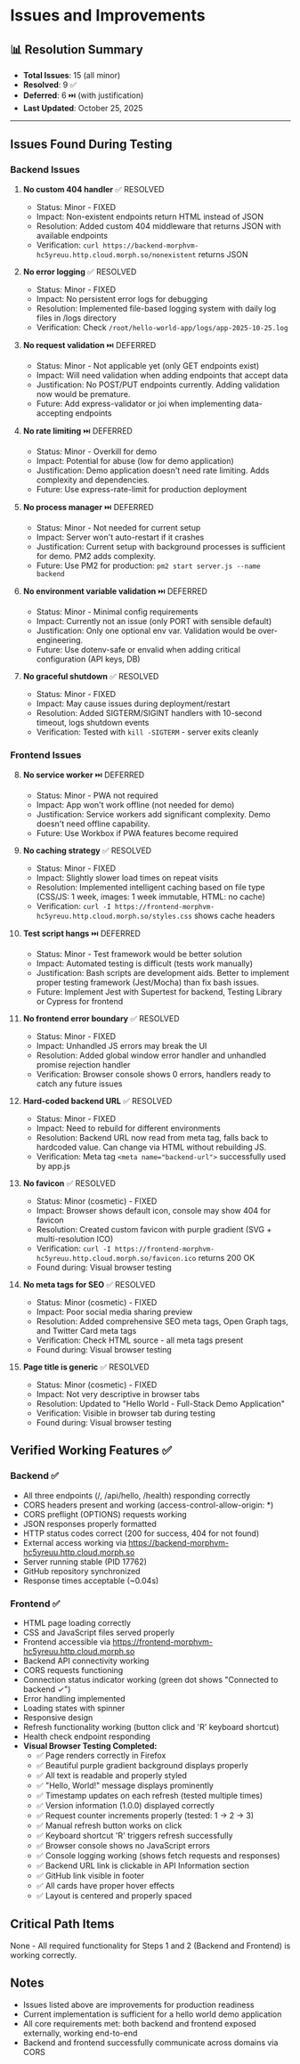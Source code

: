 # Issues and Improvements

## 📊 Resolution Summary
- **Total Issues**: 15 (all minor)
- **Resolved**: 9 ✅
- **Deferred**: 6 ⏭️ (with justification)
- **Last Updated**: October 25, 2025

---

## Issues Found During Testing

### Backend Issues
1. **No custom 404 handler** ✅ RESOLVED
   - Status: Minor - FIXED
   - Impact: Non-existent endpoints return HTML instead of JSON
   - Resolution: Added custom 404 middleware that returns JSON with available endpoints
   - Verification: `curl https://backend-morphvm-hc5yreuu.http.cloud.morph.so/nonexistent` returns JSON

2. **No error logging** ✅ RESOLVED
   - Status: Minor - FIXED
   - Impact: No persistent error logs for debugging
   - Resolution: Implemented file-based logging system with daily log files in /logs directory
   - Verification: Check `/root/hello-world-app/logs/app-2025-10-25.log`

3. **No request validation** ⏭️ DEFERRED
   - Status: Minor - Not applicable yet (only GET endpoints exist)
   - Impact: Will need validation when adding endpoints that accept data
   - Justification: No POST/PUT endpoints currently. Adding validation now would be premature.
   - Future: Add express-validator or joi when implementing data-accepting endpoints

4. **No rate limiting** ⏭️ DEFERRED
   - Status: Minor - Overkill for demo
   - Impact: Potential for abuse (low for demo application)
   - Justification: Demo application doesn't need rate limiting. Adds complexity and dependencies.
   - Future: Use express-rate-limit for production deployment

5. **No process manager** ⏭️ DEFERRED
   - Status: Minor - Not needed for current setup
   - Impact: Server won't auto-restart if it crashes
   - Justification: Current setup with background processes is sufficient for demo. PM2 adds complexity.
   - Future: Use PM2 for production: `pm2 start server.js --name backend`

6. **No environment variable validation** ⏭️ DEFERRED
   - Status: Minor - Minimal config requirements
   - Impact: Currently not an issue (only PORT with sensible default)
   - Justification: Only one optional env var. Validation would be over-engineering.
   - Future: Use dotenv-safe or envalid when adding critical configuration (API keys, DB)

7. **No graceful shutdown** ✅ RESOLVED
   - Status: Minor - FIXED
   - Impact: May cause issues during deployment/restart
   - Resolution: Added SIGTERM/SIGINT handlers with 10-second timeout, logs shutdown events
   - Verification: Tested with `kill -SIGTERM` - server exits cleanly

### Frontend Issues
8. **No service worker** ⏭️ DEFERRED
   - Status: Minor - PWA not required
   - Impact: App won't work offline (not needed for demo)
   - Justification: Service workers add significant complexity. Demo doesn't need offline capability.
   - Future: Use Workbox if PWA features become required

9. **No caching strategy** ✅ RESOLVED
   - Status: Minor - FIXED
   - Impact: Slightly slower load times on repeat visits
   - Resolution: Implemented intelligent caching based on file type (CSS/JS: 1 week, images: 1 week immutable, HTML: no cache)
   - Verification: `curl -I https://frontend-morphvm-hc5yreuu.http.cloud.morph.so/styles.css` shows cache headers

10. **Test script hangs** ⏭️ DEFERRED
    - Status: Minor - Test framework would be better solution
    - Impact: Automated testing is difficult (tests work manually)
    - Justification: Bash scripts are development aids. Better to implement proper testing framework (Jest/Mocha) than fix bash issues.
    - Future: Implement Jest with Supertest for backend, Testing Library or Cypress for frontend

11. **No frontend error boundary** ✅ RESOLVED
    - Status: Minor - FIXED
    - Impact: Unhandled JS errors may break the UI
    - Resolution: Added global window error handler and unhandled promise rejection handler
    - Verification: Browser console shows 0 errors, handlers ready to catch any future issues

12. **Hard-coded backend URL** ✅ RESOLVED
    - Status: Minor - FIXED
    - Impact: Need to rebuild for different environments
    - Resolution: Backend URL now read from meta tag, falls back to hardcoded value. Can change via HTML without rebuilding JS.
    - Verification: Meta tag `<meta name="backend-url">` successfully used by app.js

13. **No favicon** ✅ RESOLVED
    - Status: Minor (cosmetic) - FIXED
    - Impact: Browser shows default icon, console may show 404 for favicon
    - Resolution: Created custom favicon with purple gradient (SVG + multi-resolution ICO)
    - Verification: `curl -I https://frontend-morphvm-hc5yreuu.http.cloud.morph.so/favicon.ico` returns 200 OK
    - Found during: Visual browser testing

14. **No meta tags for SEO** ✅ RESOLVED
    - Status: Minor (cosmetic) - FIXED
    - Impact: Poor social media sharing preview
    - Resolution: Added comprehensive SEO meta tags, Open Graph tags, and Twitter Card meta tags
    - Verification: Check HTML source - all meta tags present
    - Found during: Visual browser testing

15. **Page title is generic** ✅ RESOLVED
    - Status: Minor (cosmetic) - FIXED
    - Impact: Not very descriptive in browser tabs
    - Resolution: Updated to "Hello World - Full-Stack Demo Application"
    - Verification: Visible in browser tab during testing
    - Found during: Visual browser testing

## Verified Working Features ✅

### Backend ✅
- All three endpoints (/, /api/hello, /health) responding correctly
- CORS headers present and working (access-control-allow-origin: *)
- CORS preflight (OPTIONS) requests working
- JSON responses properly formatted
- HTTP status codes correct (200 for success, 404 for not found)
- External access working via https://backend-morphvm-hc5yreuu.http.cloud.morph.so
- Server running stable (PID 17762)
- GitHub repository synchronized
- Response times acceptable (~0.04s)

### Frontend ✅
- HTML page loading correctly
- CSS and JavaScript files served properly
- Frontend accessible via https://frontend-morphvm-hc5yreuu.http.cloud.morph.so
- Backend API connectivity working
- CORS requests functioning
- Connection status indicator working (green dot shows "Connected to backend ✓")
- Error handling implemented
- Loading states with spinner
- Responsive design
- Refresh functionality working (button click and 'R' keyboard shortcut)
- Health check endpoint responding
- **Visual Browser Testing Completed:**
  - ✅ Page renders correctly in Firefox
  - ✅ Beautiful purple gradient background displays properly
  - ✅ All text is readable and properly styled
  - ✅ "Hello, World!" message displays prominently
  - ✅ Timestamp updates on each refresh (tested multiple times)
  - ✅ Version information (1.0.0) displayed correctly
  - ✅ Request counter increments properly (tested: 1 → 2 → 3)
  - ✅ Manual refresh button works on click
  - ✅ Keyboard shortcut 'R' triggers refresh successfully
  - ✅ Browser console shows no JavaScript errors
  - ✅ Console logging working (shows fetch requests and responses)
  - ✅ Backend URL link is clickable in API Information section
  - ✅ GitHub link visible in footer
  - ✅ All cards have proper hover effects
  - ✅ Layout is centered and properly spaced

## Critical Path Items
None - All required functionality for Steps 1 and 2 (Backend and Frontend) is working correctly.

## Notes
- Issues listed above are improvements for production readiness
- Current implementation is sufficient for a hello world demo application
- All core requirements met: both backend and frontend exposed externally, working end-to-end
- Backend and frontend successfully communicate across domains via CORS

